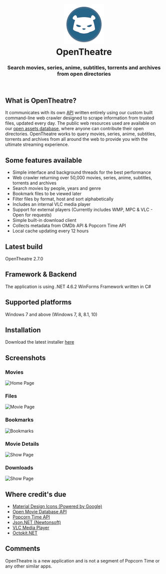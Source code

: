 <h1 align="center">
  <img src="/opentheatre/Resources/opentheatre-logo.png" height="128" width="128" alt="Logo" />
  <br />
  OpenTheatre
</h1>

<h3 align="center">Search movies, series, anime, subtitles, torrents and archives from open directories</h3>
<div align="center">
</div>
<br />

## What is OpenTheatre?
It communicates with its own [API](https://dropbox.com/sh/bqb14ty282xm9xi/AACeniqYjhq2auw3KU3oNW2Fa?dl=0) written entirely using our custom built command-line web crawler designed to scrape information from trusted files, updated every day. The public web resources used are available on our [open assets database](https://github.com/invu/opentheatre-app/tree/master/assets), where anyone can contribute their open directories. OpenTheatre works to query movies, series, anime, subtitles, torrents and archives from all around the web to provide you with the ultimate streaming experience.

## Some features available
- Simple interface and background threads for the best performance
- Web crawler returning over 50,000 movies, series, anime, subtitles, torrents and archives
- Search movies by people, years and genre
- Bookmark files to be viewed later
- Filter files by format, host and sort alphabetically
- Includes an internal VLC media player 
- Support for external players (Currently includes WMP, MPC & VLC - Open for requests)
- Simple built-in download client
- Collects metadata from OMDb API & Popcorn Time API
- Local cache updating every 12 hours

## Latest build
OpenTheatre 2.7.0

## Framework & Backend
The application is using .NET 4.6.2 WinForms Framework written in C#

## Supported platforms
Windows 7 and above (Windows 7, 8, 8.1, 10)

## Installation
Download the latest installer [here](https://github.com/invu/opentheatre-app/releases/download/0.2.7.0/OpenTheatreInstaller.exe)

## Screenshots
### Movies
![Home Page](https://raw.githubusercontent.com/invu/opentheatre-app/master/screenshots/movies.png)

### Files
![Movie Page](https://raw.githubusercontent.com/invu/opentheatre-app/master/screenshots/files.png)

### Bookmarks
![Bookmarks](https://raw.githubusercontent.com/invu/opentheatre-app/master/screenshots/bookmarks.png)

### Movie Details
![Show Page](https://raw.githubusercontent.com/invu/opentheatre-app/master/screenshots/movie%20details.png)

### Downloads
![Show Page](https://raw.githubusercontent.com/invu/opentheatre-app/master/screenshots/downloads.png)

## Where credit's due
- [Material Design Icons (Powered by Google)](https://materialdesignicons.com/)
- [Open Movie Database API](https://omdbapi.com)
- [Popcorn Time API](https://popcorntime.sh/)
- [Json.NET (Newtonsoft)](https://www.newtonsoft.com/json)
- [VLC Media Player](https://www.videolan.org/vlc/)
- [Octokit.NET](https://github.com/octokit/octokit.net)

## Comments
OpenTheatre is a new application and is not a segment of Popcorn Time or any other similar apps.
